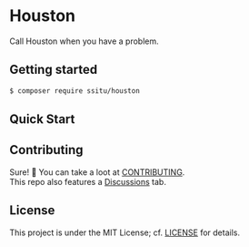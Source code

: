 # Houston
Call Houston when you have a problem.

## Getting started

````bash
$ composer require ssitu/houston
````

## Quick Start



## Contributing

Sure! :raised_hands:
You can take a loot at [CONTRIBUTING](CONTRIBUTING.md).  
This repo also features a [Discussions](https://github.com/I-is-as-I-does/Houston/discussions) tab.

## License

This project is under the MIT License; cf. [LICENSE](LICENSE) for details.